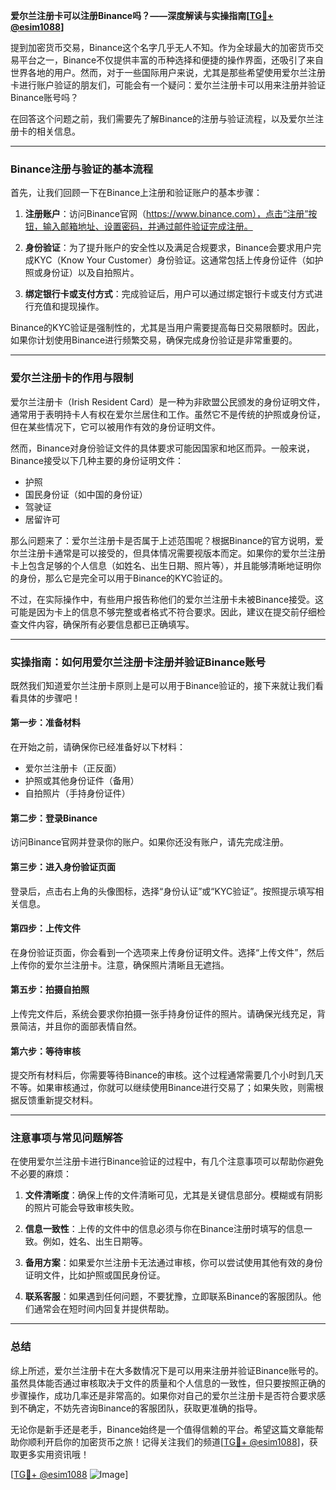 **爱尔兰注册卡可以注册Binance吗？——深度解读与实操指南[[TG💪+ @esim1088](https://t.me/s/esim1088)]**

提到加密货币交易，Binance这个名字几乎无人不知。作为全球最大的加密货币交易平台之一，Binance不仅提供丰富的币种选择和便捷的操作界面，还吸引了来自世界各地的用户。然而，对于一些国际用户来说，尤其是那些希望使用爱尔兰注册卡进行账户验证的朋友们，可能会有一个疑问：爱尔兰注册卡可以用来注册并验证Binance账号吗？

在回答这个问题之前，我们需要先了解Binance的注册与验证流程，以及爱尔兰注册卡的相关信息。

---

### Binance注册与验证的基本流程

首先，让我们回顾一下在Binance上注册和验证账户的基本步骤：

1. **注册账户**：访问Binance官网（https://www.binance.com），点击“注册”按钮，输入邮箱地址、设置密码，并通过邮件验证完成注册。
   
2. **身份验证**：为了提升账户的安全性以及满足合规要求，Binance会要求用户完成KYC（Know Your Customer）身份验证。这通常包括上传身份证件（如护照或身份证）以及自拍照片。

3. **绑定银行卡或支付方式**：完成验证后，用户可以通过绑定银行卡或支付方式进行充值和提现操作。

Binance的KYC验证是强制性的，尤其是当用户需要提高每日交易限额时。因此，如果你计划使用Binance进行频繁交易，确保完成身份验证是非常重要的。

---

### 爱尔兰注册卡的作用与限制

爱尔兰注册卡（Irish Resident Card）是一种为非欧盟公民颁发的身份证明文件，通常用于表明持卡人有权在爱尔兰居住和工作。虽然它不是传统的护照或身份证，但在某些情况下，它可以被用作有效的身份证明文件。

然而，Binance对身份验证文件的具体要求可能因国家和地区而异。一般来说，Binance接受以下几种主要的身份证明文件：

- 护照
- 国民身份证（如中国的身份证）
- 驾驶证
- 居留许可

那么问题来了：爱尔兰注册卡是否属于上述范围呢？根据Binance的官方说明，爱尔兰注册卡通常是可以接受的，但具体情况需要视版本而定。如果你的爱尔兰注册卡上包含足够的个人信息（如姓名、出生日期、照片等），并且能够清晰地证明你的身份，那么它是完全可以用于Binance的KYC验证的。

不过，在实际操作中，有些用户报告称他们的爱尔兰注册卡未被Binance接受。这可能是因为卡上的信息不够完整或者格式不符合要求。因此，建议在提交前仔细检查文件内容，确保所有必要信息都已正确填写。

---

### 实操指南：如何用爱尔兰注册卡注册并验证Binance账号

既然我们知道爱尔兰注册卡原则上是可以用于Binance验证的，接下来就让我们看看具体的步骤吧！

#### 第一步：准备材料
在开始之前，请确保你已经准备好以下材料：
- 爱尔兰注册卡（正反面）
- 护照或其他身份证件（备用）
- 自拍照片（手持身份证件）

#### 第二步：登录Binance
访问Binance官网并登录你的账户。如果你还没有账户，请先完成注册。

#### 第三步：进入身份验证页面
登录后，点击右上角的头像图标，选择“身份认证”或“KYC验证”。按照提示填写相关信息。

#### 第四步：上传文件
在身份验证页面，你会看到一个选项来上传身份证明文件。选择“上传文件”，然后上传你的爱尔兰注册卡。注意，确保照片清晰且无遮挡。

#### 第五步：拍摄自拍照
上传完文件后，系统会要求你拍摄一张手持身份证件的照片。请确保光线充足，背景简洁，并且你的面部表情自然。

#### 第六步：等待审核
提交所有材料后，你需要等待Binance的审核。这个过程通常需要几个小时到几天不等。如果审核通过，你就可以继续使用Binance进行交易了；如果失败，则需根据反馈重新提交材料。

---

### 注意事项与常见问题解答

在使用爱尔兰注册卡进行Binance验证的过程中，有几个注意事项可以帮助你避免不必要的麻烦：

1. **文件清晰度**：确保上传的文件清晰可见，尤其是关键信息部分。模糊或有阴影的照片可能会导致审核失败。
   
2. **信息一致性**：上传的文件中的信息必须与你在Binance注册时填写的信息一致。例如，姓名、出生日期等。

3. **备用方案**：如果爱尔兰注册卡无法通过审核，你可以尝试使用其他有效的身份证明文件，比如护照或国民身份证。

4. **联系客服**：如果遇到任何问题，不要犹豫，立即联系Binance的客服团队。他们通常会在短时间内回复并提供帮助。

---

### 总结

综上所述，爱尔兰注册卡在大多数情况下是可以用来注册并验证Binance账号的。虽然具体能否通过审核取决于文件的质量和个人信息的一致性，但只要按照正确的步骤操作，成功几率还是非常高的。如果你对自己的爱尔兰注册卡是否符合要求感到不确定，不妨先咨询Binance的客服团队，获取更准确的指导。

无论你是新手还是老手，Binance始终是一个值得信赖的平台。希望这篇文章能帮助你顺利开启你的加密货币之旅！记得关注我们的频道[[TG💪+ @esim1088](https://t.me/s/esim1088)]，获取更多实用资讯哦！

[[TG💪+ @esim1088](https://t.me/s/esim1088) ![Image](https://i.postimg.cc/4NQfJmqS/Snipaste-2025-05-13-00-14-12.png)]